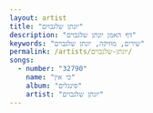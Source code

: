 ```yaml
---
layout: artist
title: "יונתן שלגבוים"
description: "דף האמן יונתן שלגבוים"
keywords: "שירים, מוזיקה, יונתן שלגבוים"
permalink: /artists/יונתן-שלגבוים/
songs:
  - number: "32790"
    name: "כי אין"
    album: "סינגלים"
    artist: "יונתן שלגבוים"
---
```

